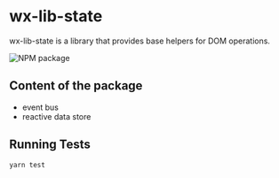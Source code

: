 # wx-lib-state

wx-lib-state is a library that provides base helpers for DOM operations.


![NPM package](https://img.shields.io/npm/v/wx-lib-state)

## Content of the package

- event bus
- reactive data store

## Running Tests

   ```sh
   yarn test
   ```
